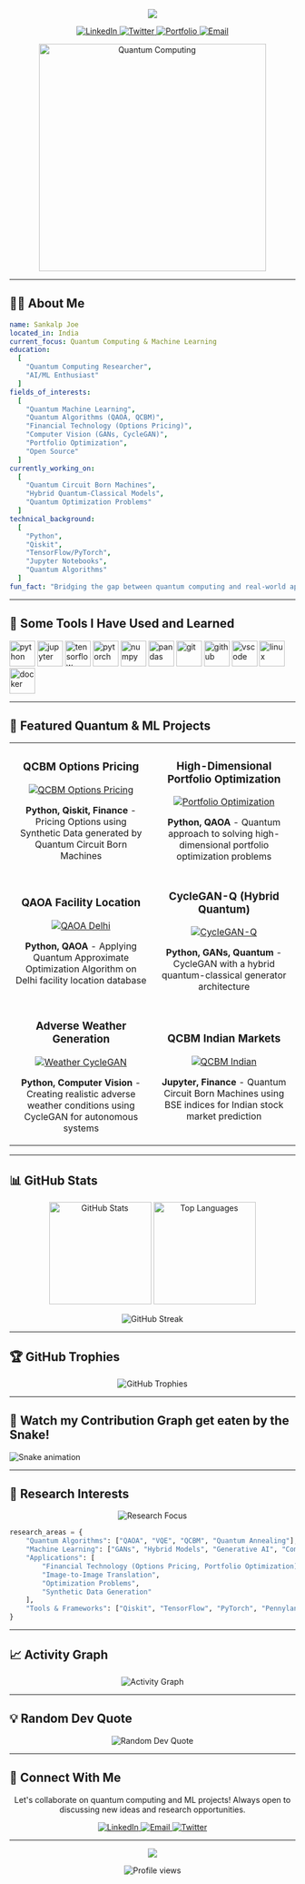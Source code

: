 <!-- Header with Animation -->
<p align="center">
  <img src="https://capsule-render.vercel.app/api?text=Hey%20Everyone!%20🚀&animation=fadeIn&type=waving&color=gradient&customColorList=0,2,2,5,30&height=120"/>
</p>

<!-- Social Media Icons -->
<p align="center">
  <a href="YOUR_LINKEDIN_URL">
    <img src="https://img.shields.io/badge/LinkedIn-0077B5?style=for-the-badge&logo=linkedin&logoColor=white" alt="LinkedIn"/>
  </a>
  <a href="YOUR_TWITTER_URL">
    <img src="https://img.shields.io/badge/Twitter-1DA1F2?style=for-the-badge&logo=twitter&logoColor=white" alt="Twitter"/>
  </a>
  <a href="YOUR_PORTFOLIO_URL">
    <img src="https://img.shields.io/badge/Portfolio-FF5722?style=for-the-badge&logo=google-chrome&logoColor=white" alt="Portfolio"/>
  </a>
  <a href="mailto:sankalpj17@gmail.com">
    <img src="https://img.shields.io/badge/Email-D14836?style=for-the-badge&logo=gmail&logoColor=white" alt="Email"/>
  </a>
</p>

<!-- Animated GIF -->
<p align="center">
  <img src="https://media.giphy.com/media/3oKIPnAiaMCws8nOsE/giphy.gif" width="400" alt="Quantum Computing"/>
</p>

---

## 👨‍💻 About Me

```yaml
name: Sankalp Joe
located_in: India
current_focus: Quantum Computing & Machine Learning
education:
  [
    "Quantum Computing Researcher",
    "AI/ML Enthusiast"
  ]
fields_of_interests:
  [
    "Quantum Machine Learning",
    "Quantum Algorithms (QAOA, QCBM)",
    "Financial Technology (Options Pricing)",
    "Computer Vision (GANs, CycleGAN)",
    "Portfolio Optimization",
    "Open Source"
  ]
currently_working_on: 
  [
    "Quantum Circuit Born Machines",
    "Hybrid Quantum-Classical Models",
    "Quantum Optimization Problems"
  ]
technical_background:
  [
    "Python",
    "Qiskit",
    "TensorFlow/PyTorch",
    "Jupyter Notebooks",
    "Quantum Algorithms"
  ]
fun_fact: "Bridging the gap between quantum computing and real-world applications! 🌌"
```

---

## 🚀 Some Tools I Have Used and Learned

<p align="left">
  <!-- Programming Languages -->
  <img src="https://cdn.jsdelivr.net/gh/devicons/devicon/icons/python/python-original.svg" alt="python" width="45" height="45"/>
  <img src="https://cdn.jsdelivr.net/gh/devicons/devicon/icons/jupyter/jupyter-original.svg" alt="jupyter" width="45" height="45"/>
  
  <!-- ML/DL Frameworks -->
  <img src="https://cdn.jsdelivr.net/gh/devicons/devicon/icons/tensorflow/tensorflow-original.svg" alt="tensorflow" width="45" height="45"/>
  <img src="https://cdn.jsdelivr.net/gh/devicons/devicon/icons/pytorch/pytorch-original.svg" alt="pytorch" width="45" height="45"/>
  <img src="https://cdn.jsdelivr.net/gh/devicons/devicon/icons/numpy/numpy-original.svg" alt="numpy" width="45" height="45"/>
  <img src="https://cdn.jsdelivr.net/gh/devicons/devicon/icons/pandas/pandas-original.svg" alt="pandas" width="45" height="45"/>
  
  <!-- Tools -->
  <img src="https://cdn.jsdelivr.net/gh/devicons/devicon/icons/git/git-original.svg" alt="git" width="45" height="45"/>
  <img src="https://cdn.jsdelivr.net/gh/devicons/devicon/icons/github/github-original.svg" alt="github" width="45" height="45"/>
  <img src="https://cdn.jsdelivr.net/gh/devicons/devicon/icons/vscode/vscode-original.svg" alt="vscode" width="45" height="45"/>
  <img src="https://cdn.jsdelivr.net/gh/devicons/devicon/icons/linux/linux-original.svg" alt="linux" width="45" height="45"/>
  <img src="https://cdn.jsdelivr.net/gh/devicons/devicon/icons/docker/docker-original.svg" alt="docker" width="45" height="45"/>
</p>

---

## 🔬 Featured Quantum & ML Projects

<table>
  <tr>
    <td width="50%">
      <h3 align="center">QCBM Options Pricing</h3>
      <div align="center">
        <a href="https://github.com/sankalpjoe/QCBM-Options-Pricing" target="_blank">
          <img src="https://github-readme-stats.vercel.app/api/pin/?username=sankalpjoe&repo=QCBM-Options-Pricing&theme=tokyonight&hide_border=true" alt="QCBM Options Pricing"/>
        </a>
        <p><strong>Python, Qiskit, Finance</strong> - Pricing Options using Synthetic Data generated by Quantum Circuit Born Machines</p>
      </div>
    </td>
    <td width="50%">
      <h3 align="center">High-Dimensional Portfolio Optimization</h3>
      <div align="center">
        <a href="https://github.com/sankalpjoe/High-Dimensional-Portfolio-Optimization-A-Quantum-Approach" target="_blank">
          <img src="https://github-readme-stats.vercel.app/api/pin/?username=sankalpjoe&repo=High-Dimensional-Portfolio-Optimization-A-Quantum-Approach&theme=tokyonight&hide_border=true" alt="Portfolio Optimization"/>
        </a>
        <p><strong>Python, QAOA</strong> - Quantum approach to solving high-dimensional portfolio optimization problems</p>
      </div>
    </td>
  </tr>
  <tr>
    <td width="50%">
      <h3 align="center">QAOA Facility Location</h3>
      <div align="center">
        <a href="https://github.com/sankalpjoe/Delhi-Facility-Location-Optimization-using-Quantum-QAOA" target="_blank">
          <img src="https://github-readme-stats.vercel.app/api/pin/?username=sankalpjoe&repo=Delhi-Facility-Location-Optimization-using-Quantum-QAOA&theme=tokyonight&hide_border=true" alt="QAOA Delhi"/>
        </a>
        <p><strong>Python, QAOA</strong> - Applying Quantum Approximate Optimization Algorithm on Delhi facility location database</p>
      </div>
    </td>
    <td width="50%">
      <h3 align="center">CycleGAN-Q (Hybrid Quantum)</h3>
      <div align="center">
        <a href="https://github.com/sankalpjoe/CYCLEGAN-Q" target="_blank">
          <img src="https://github-readme-stats.vercel.app/api/pin/?username=sankalpjoe&repo=CYCLEGAN-Q&theme=tokyonight&hide_border=true" alt="CycleGAN-Q"/>
        </a>
        <p><strong>Python, GANs, Quantum</strong> - CycleGAN with a hybrid quantum-classical generator architecture</p>
      </div>
    </td>
  </tr>
  <tr>
    <td width="50%">
      <h3 align="center">Adverse Weather Generation</h3>
      <div align="center">
        <a href="https://github.com/sankalpjoe/Adverse-Weather-Creation-Using-CycleGAN" target="_blank">
          <img src="https://github-readme-stats.vercel.app/api/pin/?username=sankalpjoe&repo=Adverse-Weather-Creation-Using-CycleGAN&theme=tokyonight&hide_border=true" alt="Weather CycleGAN"/>
        </a>
        <p><strong>Python, Computer Vision</strong> - Creating realistic adverse weather conditions using CycleGAN for autonomous systems</p>
      </div>
    </td>
    <td width="50%">
      <h3 align="center">QCBM Indian Markets</h3>
      <div align="center">
        <a href="https://github.com/sankalpjoe/qcbm-indian" target="_blank">
          <img src="https://github-readme-stats.vercel.app/api/pin/?username=sankalpjoe&repo=qcbm-indian&theme=tokyonight&hide_border=true" alt="QCBM Indian"/>
        </a>
        <p><strong>Jupyter, Finance</strong> - Quantum Circuit Born Machines using BSE indices for Indian stock market prediction</p>
      </div>
    </td>
  </tr>
</table>

---

## 📊 GitHub Stats

<p align="center">
  <img src="https://github-readme-stats.vercel.app/api?username=sankalpjoe&show_icons=true&theme=tokyonight&hide_border=true&count_private=true&include_all_commits=true" alt="GitHub Stats" height="180"/>
  <img src="https://github-readme-stats.vercel.app/api/top-langs/?username=sankalpjoe&layout=compact&theme=tokyonight&hide_border=true&langs_count=8" alt="Top Languages" height="180"/>
</p>

<p align="center">
  <img src="https://github-readme-streak-stats.herokuapp.com/?user=sankalpjoe&theme=tokyonight&hide_border=true" alt="GitHub Streak"/>
</p>

---

## 🏆 GitHub Trophies

<p align="center">
  <img src="https://github-profile-trophy.vercel.app/?username=sankalpjoe&theme=darkhub&no-frame=true&row=1&column=7" alt="GitHub Trophies"/>
</p>

---

## 🐍 Watch my Contribution Graph get eaten by the Snake!

![Snake animation](https://github.com/sankalpjoe/sankalpjoe/blob/output/github-contribution-grid-snake.svg)

---

## 🌟 Research Interests

<p align="center">
  <img src="https://capsule-render.vercel.app/api?type=rounded&color=timeGradient&height=80&section=header&text=Quantum%20Computing%20×%20Machine%20Learning&fontSize=25&fontAlign=50&fontAlignY=50" alt="Research Focus"/>
</p>

```python
research_areas = {
    "Quantum Algorithms": ["QAOA", "VQE", "QCBM", "Quantum Annealing"],
    "Machine Learning": ["GANs", "Hybrid Models", "Generative AI", "Computer Vision"],
    "Applications": [
        "Financial Technology (Options Pricing, Portfolio Optimization)",
        "Image-to-Image Translation",
        "Optimization Problems",
        "Synthetic Data Generation"
    ],
    "Tools & Frameworks": ["Qiskit", "TensorFlow", "PyTorch", "Pennylane"]
}
```

---

## 📈 Activity Graph

<p align="center">
  <img src="https://github-readme-activity-graph.vercel.app/graph?username=sankalpjoe&theme=tokyo-night&hide_border=true&area=true" alt="Activity Graph"/>
</p>

---

## 💡 Random Dev Quote

<p align="center">
  <img src="https://quotes-github-readme.vercel.app/api?type=horizontal&theme=tokyonight" alt="Random Dev Quote"/>
</p>

---

## 🤝 Connect With Me

<p align="center">
  Let's collaborate on quantum computing and ML projects! Always open to discussing new ideas and research opportunities.
</p>

<p align="center">
  <a href="YOUR_LINKEDIN_URL">
    <img src="https://img.shields.io/badge/LinkedIn-Connect-blue?style=for-the-badge&logo=linkedin" alt="LinkedIn"/>
  </a>
  <a href="mailto:sankalpj17@gmail.com">
    <img src="https://img.shields.io/badge/Email-Contact-red?style=for-the-badge&logo=gmail" alt="Email"/>
  </a>
  <a href="YOUR_TWITTER_URL">
    <img src="https://img.shields.io/badge/Twitter-Follow-1DA1F2?style=for-the-badge&logo=twitter" alt="Twitter"/>
  </a>
</p>

---

<!-- Footer Animation -->
<p align="center">
  <img src="https://capsule-render.vercel.app/api?type=waving&color=gradient&customColorList=0,2,2,5,30&height=100&section=footer&text=Thanks%20for%20visiting!%20⚛️&fontSize=35&fontAlignY=70&desc=Let's%20build%20the%20quantum%20future%20together&descAlignY=88&descSize=14"/>
</p>

<p align="center">
  <img src="https://komarev.com/ghpvc/?username=sankalpjoe&color=blueviolet&style=flat-square&label=Profile+Views" alt="Profile views"/>
</p>
